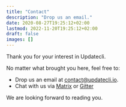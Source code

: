 ```yaml
---
title: "Contact"
description: "Drop us an email."
date: 2020-08-27T19:25:12+02:00
lastmod: 2022-11-20T19:25:12+02:00
draft: false
images: []
---
```


Thank you for your interest in Updatecli.

No matter what brought you here, feel free to:

- Drop us an email at [contact@updatecli.io](mailto:contact@updatecli.io).
- Chat with us via [Matrix](https://matrix.to/#/#Updatecli_community:gitter.im) or [Gitter](https://gitter.im/Updatecli/community?utm_source=share-link&utm_medium=link&utm_campaign=share-link)

We are looking forward to reading you.
